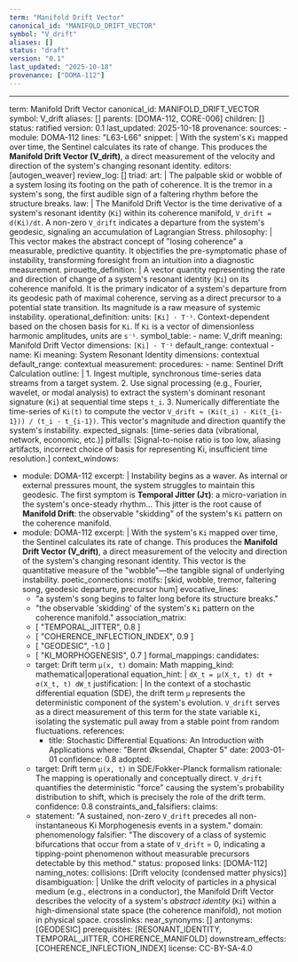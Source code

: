 ```yaml
---
term: "Manifold Drift Vector"
canonical_id: "MANIFOLD_DRIFT_VECTOR"
symbol: "V_drift"
aliases: []
status: "draft"
version: "0.1"
last_updated: "2025-10-18"
provenance: ["DOMA-112"]
---
```


---
term: Manifold Drift Vector
canonical_id: MANIFOLD_DRIFT_VECTOR
symbol: V_drift
aliases: []
parents: [DOMA-112, CORE-006]
children: []
status: ratified
version: 0.1
last_updated: 2025-10-18
provenance:
  sources:
    - module: DOMA-112
      lines: "L63-L66"
      snippet: |
        With the system's `Ki` mapped over time, the Sentinel calculates its rate of change. This produces the **Manifold Drift Vector (V_drift)**, a direct measurement of the velocity and direction of the system's changing resonant identity.
  editors: [autogen_weaver]
  review_log: []
triad:
  art: |
    The palpable skid or wobble of a system losing its footing on the path of coherence. It is the tremor in a system's song, the first audible sign of a faltering rhythm before the structure breaks.
  law: |
    The Manifold Drift Vector is the time derivative of a system's resonant identity (`Ki`) within its coherence manifold, `V_drift = d(Ki)/dt`. A non-zero `V_drift` indicates a departure from the system's geodesic, signaling an accumulation of Lagrangian Stress.
  philosophy: |
    This vector makes the abstract concept of "losing coherence" a measurable, predictive quantity. It objectifies the pre-symptomatic phase of instability, transforming foresight from an intuition into a diagnostic measurement.
pirouette_definition: |
  A vector quantity representing the rate and direction of change of a system's resonant identity (`Ki`) on its coherence manifold. It is the primary indicator of a system's departure from its geodesic path of maximal coherence, serving as a direct precursor to a potential state transition. Its magnitude is a raw measure of systemic instability.
operational_definition:
  units: `[Ki] · T⁻¹`. Context-dependent based on the chosen basis for `Ki`. If `Ki` is a vector of dimensionless harmonic amplitudes, units are `s⁻¹`.
  symbol_table:
    - name: V_drift
      meaning: Manifold Drift Vector
      dimensions: `[Ki] · T⁻¹`
      default_range: contextual
    - name: Ki
      meaning: System Resonant Identity
      dimensions: contextual
      default_range: contextual
  measurement:
    procedures:
      - name: Sentinel Drift Calculation
        outline: |
          1. Ingest multiple, synchronous time-series data streams from a target system.
          2. Use signal processing (e.g., Fourier, wavelet, or modal analysis) to extract the system's dominant resonant signature (`Ki`) at sequential time steps `t_i`.
          3. Numerically differentiate the time-series of `Ki(t)` to compute the vector `V_drift ≈ (Ki(t_i) - Ki(t_{i-1})) / (t_i - t_{i-1})`.
          This vector's magnitude and direction quantify the system's instability.
        expected_signals: [time-series data (vibrational, network, economic, etc.)]
        pitfalls: [Signal-to-noise ratio is too low, aliasing artifacts, incorrect choice of basis for representing Ki, insufficient time resolution.]
context_windows:
  - module: DOMA-112
    excerpt: |
      Instability begins as a waver. As internal or external pressures mount, the system struggles to maintain this geodesic. The first symptom is **Temporal Jitter (Jτ)**: a micro-variation in the system's once-steady rhythm... This jitter is the root cause of **Manifold Drift**: the observable "skidding" of the system's `Ki` pattern on the coherence manifold.
  - module: DOMA-112
    excerpt: |
      With the system's `Ki` mapped over time, the Sentinel calculates its rate of change. This produces the **Manifold Drift Vector (V_drift)**, a direct measurement of the velocity and direction of the system's changing resonant identity. This vector is the quantitative measure of the "wobble"—the tangible signal of underlying instability.
poetic_connections:
  motifs: [skid, wobble, tremor, faltering song, geodesic departure, precursor hum]
  evocative_lines:
    - "a system's song begins to falter long before its structure breaks."
    - "the observable 'skidding' of the system's `Ki` pattern on the coherence manifold."
  association_matrix:
    - [ "TEMPORAL_JITTER", 0.8 ]
    - [ "COHERENCE_INFLECTION_INDEX", 0.9 ]
    - [ "GEODESIC", -1.0 ]
    - [ "KI_MORPHOGENESIS", 0.7 ]
formal_mappings:
  candidates:
    - target: Drift term `μ(x, t)`
      domain: Math
      mapping_kind: mathematical|operational
      equation_hint: |
        `dX_t = μ(X_t, t) dt + σ(X_t, t) dW_t`
      justification: |
        In the context of a stochastic differential equation (SDE), the drift term `μ` represents the deterministic component of the system's evolution. `V_drift` serves as a direct measurement of this term for the state variable `Ki`, isolating the systematic pull away from a stable point from random fluctuations.
      references:
        - title: Stochastic Differential Equations: An Introduction with Applications
          where: "Bernt Øksendal, Chapter 5"
          date: 2003-01-01
      confidence: 0.8
  adopted:
    - target: Drift term `μ(x, t)` in SDE/Fokker-Planck formalism
      rationale: The mapping is operationally and conceptually direct. `V_drift` quantifies the deterministic "force" causing the system's probability distribution to shift, which is precisely the role of the drift term.
      confidence: 0.8
constraints_and_falsifiers:
  claims:
    - statement: "A sustained, non-zero `V_drift` precedes all non-instantaneous Ki Morphogenesis events in a system."
      domain: phenomenology
      falsifier: "The discovery of a class of systemic bifurcations that occur from a state of `V_drift` = 0, indicating a tipping-point phenomenon without measurable precursors detectable by this method."
      status: proposed
      links: [DOMA-112]
naming_notes:
  collisions: [Drift velocity (condensed matter physics)]
  disambiguation: |
    Unlike the drift velocity of particles in a physical medium (e.g., electrons in a conductor), the Manifold Drift Vector describes the velocity of a system's *abstract identity* (`Ki`) within a high-dimensional state space (the coherence manifold), not motion in physical space.
crosslinks:
  near_synonyms: []
  antonyms: [GEODESIC]
  prerequisites: [RESONANT_IDENTITY, TEMPORAL_JITTER, COHERENCE_MANIFOLD]
  downstream_effects: [COHERENCE_INFLECTION_INDEX]
license: CC-BY-SA-4.0